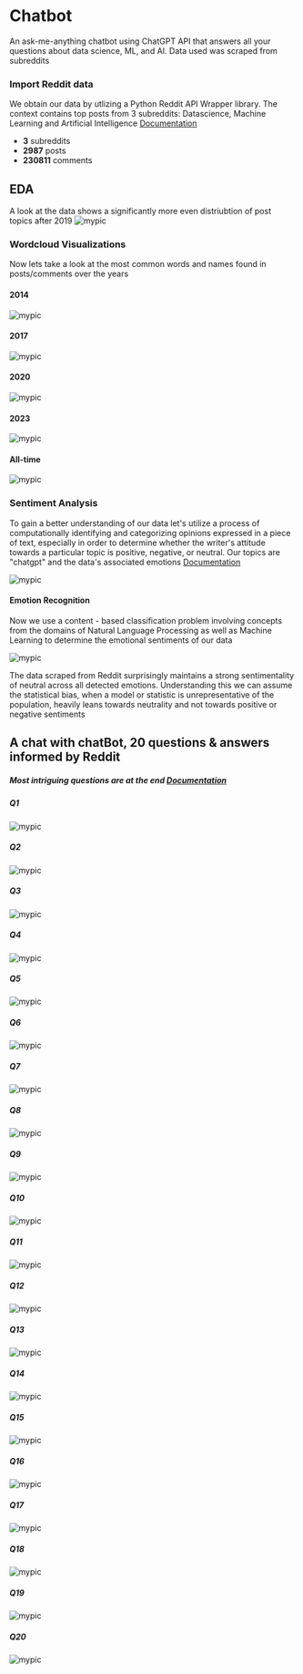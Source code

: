 # Chatbot 

An ask-me-anything chatbot using ChatGPT API that answers all your questions about data science, ML, and AI. Data used was scraped from subreddits


### Import Reddit data

We obtain our data by utlizing a Python Reddit API Wrapper library. The context contains top posts from 3 subreddits: Datascience, Machine Learning and Artificial Intelligence
[Documentation](https://github.com/bmar97/ChatBot/blob/main/subredditScraper.ipynb)

- **3** subreddits
- **2987** posts
- **230811** comments

## EDA
A look at the data shows a significantly more even distriubtion of post topics after 2019
![mypic](https://github.com/bmar97/ChatBot/blob/main/images/topic.EDA.png?raw=true)

### Wordcloud Visualizations 
Now lets take a look at the most common words and names found in posts/comments over the years

#### 2014
![mypic](https://github.com/bmar97/ChatBot/blob/main/images/wc.2014.png?raw=true)

#### 2017
![mypic](https://github.com/bmar97/ChatBot/blob/main/images/wc.2017.png?raw=true)

#### 2020
![mypic](https://github.com/bmar97/ChatBot/blob/main/images/wc.2020.png?raw=true)

#### 2023
![mypic](https://github.com/bmar97/ChatBot/blob/main/images/wc.2023.png?raw=true)


#### All-time
![mypic](https://github.com/bmar97/ChatBot/blob/main/images/wc.total.png?raw=true)

### Sentiment Analysis
To gain a better understanding of our data let's utilize a process of computationally identifying and categorizing opinions expressed in a piece of text, especially in order to determine whether the writer's attitude towards a particular topic is positive, negative, or neutral. Our topics are "chatgpt" and the data's associated emotions [Documentation](https://github.com/bmar97/ChatBot/blob/main/EDA.ipynb)

![mypic](https://github.com/bmar97/ChatBot/blob/main/images/sentiment.EDA.png?raw=true)

#### Emotion Recognition
Now we use a content - based classification problem involving concepts from the domains of Natural Language Processing as well as Machine Learning to determine the emotional sentiments of our data

![mypic](https://github.com/bmar97/ChatBot/blob/main/images/emotion.EDA.png?raw=true)

The data scraped from Reddit surprisingly maintains a strong sentimentality of neutral across all detected emotions. Understanding this we can assume the statistical bias, when a model or statistic is unrepresentative of the population, heavily leans towards neutrality and not towards positive or negative sentiments

## A chat with chatBot, 20 questions & answers informed by Reddit
##### Most intriguing questions are at the end [Documentation](https://github.com/bmar97/ChatBot/blob/main/redditChatBot.ipynb)

##### Q1
![mypic](https://github.com/bmar97/ChatBot/blob/main/chatBot%20Q%26A/q.01%3A%20chatbot.png?raw=true)

##### Q2
![mypic](https://github.com/bmar97/ChatBot/blob/main/chatBot%20Q%26A/q.02%3A%20data%20science%3F.png?raw=true)

##### Q3
![mypic](https://github.com/bmar97/ChatBot/blob/main/chatBot%20Q%26A/q.03%3A%20skills.png?raw=true)

##### Q4
![mypic](https://github.com/bmar97/ChatBot/blob/main/chatBot%20Q%26A/q.04%3A%20lan.speed.png?raw=true)

##### Q5
![mypic](https://github.com/bmar97/ChatBot/blob/main/chatBot%20Q%26A/q.05%3A%20workforce.png?raw=true)

##### Q6
![mypic](https://github.com/bmar97/ChatBot/blob/main/chatBot%20Q%26A/q.06%3A%20bias.png?raw=true)

##### Q7
![mypic](https://github.com/bmar97/ChatBot/blob/main/chatBot%20Q%26A/q.07%3A%20wealth.distr.png?raw=true)

##### Q8
![mypic](https://github.com/bmar97/ChatBot/blob/main/chatBot%20Q%26A/q.08%3A%20wealth.equity.png?raw=true)

##### Q9
![mypic](https://github.com/bmar97/ChatBot/blob/main/chatBot%20Q%26A/q.09%3A%20ethics.png?raw=true)

##### Q10
![mypic](https://github.com/bmar97/ChatBot/blob/main/chatBot%20Q%26A/q.10%3A%20humanity.png?raw=true)

##### Q11
![mypic](https://github.com/bmar97/ChatBot/blob/main/chatBot%20Q%26A/q.11%3A%20intelligence.png?raw=true)

##### Q12
![mypic](https://github.com/bmar97/ChatBot/blob/main/chatBot%20Q%26A/q.12%3A%20geopolitcal.png?raw=true)

##### Q13
![mypic](https://github.com/bmar97/ChatBot/blob/main/chatBot%20Q%26A/q.13%3A%20warfare.png?raw=true)

##### Q14
![mypic](https://github.com/bmar97/ChatBot/blob/main/chatBot%20Q%26A/q.14%3A%20adapt.png?raw=true)

##### Q15
![mypic](https://github.com/bmar97/ChatBot/blob/main/chatBot%20Q%26A/q.15%3A%20soc.manipulation.png?raw=true)

##### Q16
![mypic](https://github.com/bmar97/ChatBot/blob/main/chatBot%20Q%26A/q.16%3A%20privacy.png?raw=true)

##### Q17
![mypic](https://github.com/bmar97/ChatBot/blob/main/chatBot%20Q%26A/q.17%3A%20industry.challenges.png?raw=true)

##### Q18
![mypic](https://github.com/bmar97/ChatBot/blob/main/chatBot%20Q%26A/q.18%3A%20Ai.limitations.png?raw=true)

##### Q19
![mypic](https://github.com/bmar97/ChatBot/blob/main/chatBot%20Q%26A/q.19%3A%20failure.png?raw=true)

##### Q20
![mypic](https://github.com/bmar97/ChatBot/blob/main/chatBot%20Q%26A/q.20%3A%20consequences.png?raw=true)
